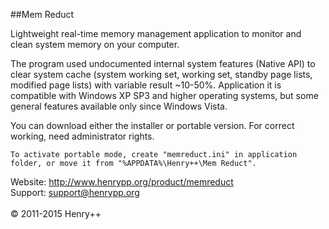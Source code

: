 ##Mem Reduct

Lightweight real-time memory management application to monitor and clean system memory on your computer.

The program used undocumented internal system features (Native API) to clear system cache (system working set, working set, standby page lists, modified page lists) with variable result ~10-50%. Application it is compatible with Windows XP SP3 and higher operating systems, but some general features available only since Windows Vista.

You can download either the installer or portable version. For correct working, need administrator rights.

```
To activate portable mode, create "memreduct.ini" in application folder, or move it from "%APPDATA%\Henry++\Mem Reduct".
```

Website: http://www.henrypp.org/product/memreduct<br />
Support: support@henrypp.org<br />
<br />
© 2011-2015 Henry++
